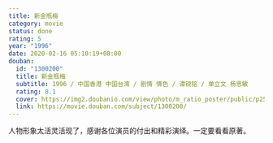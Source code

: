 ```yaml
---
title: 新金瓶梅
category: movie
status: done
rating: 5
year: "1996"
date: 2020-02-16 05:10:19+08:00
douban:
  id: "1300200"
  title: 新金瓶梅
  subtitle: 1996 / 中国香港 中国台湾 / 剧情 情色 / 谭锐铭 / 单立文 杨思敏
  rating: 8.1
  cover: https://img2.doubanio.com/view/photo/m_ratio_poster/public/p2511698703.jpg
  link: https://movie.douban.com/subject/1300200/
---
```


人物形象太活灵活现了，感谢各位演员的付出和精彩演绎。一定要看看原著。
